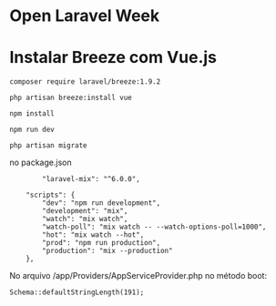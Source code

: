 # Open Laravel Week

# Instalar Breeze com Vue.js
```
composer require laravel/breeze:1.9.2
```

```
php artisan breeze:install vue
```

```
npm install
```

```
npm run dev
```

```
php artisan migrate
```

no package.json
```
        "laravel-mix": "^6.0.0",
```

```
    "scripts": {
        "dev": "npm run development",
        "development": "mix",
        "watch": "mix watch",
        "watch-poll": "mix watch -- --watch-options-poll=1000",
        "hot": "mix watch --hot",
        "prod": "npm run production",
        "production": "mix --production"
    },
```

No arquivo /app/Providers/AppServiceProvider.php no método boot:

```
Schema::defaultStringLength(191);
```
